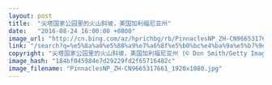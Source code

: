 ```yaml
---
layout: post
title:  "尖塔国家公园里的火山斜坡，美国加利福尼亚州"
date:   "2016-08-24 16:00:00 +0800"
image_url: "http://cn.bing.com/az/hprichbg/rb/PinnaclesNP_ZH-CN9665317661_1920x1080.jpg"
link: "/search?q=%e5%8a%a0%e5%88%a9%e7%a6%8f%e5%b0%bc%e4%ba%9a%e5%b7%9e&form=hpcapt&mkt=zh-cn"
copyright: "尖塔国家公园里的火山斜坡，美国加利福尼亚州 (© Don Smith/Getty Images)"
image_hash: "184bf045984e7d29229fd2f65716482c"
image_filename: "PinnaclesNP_ZH-CN9665317661_1920x1080.jpg"
---
```

